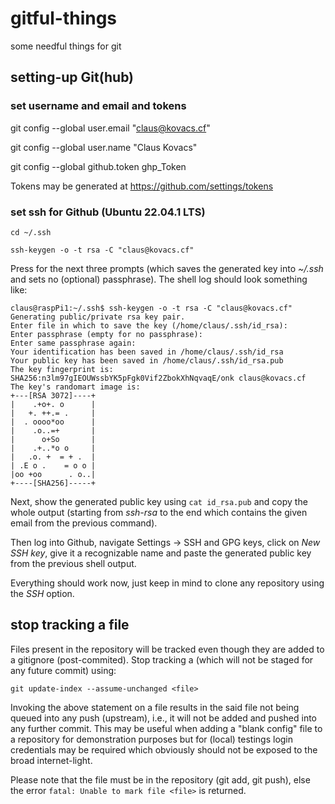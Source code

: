 # gitful-things
some needful things for git


## setting-up Git(hub)

### set username and email and tokens
git config --global user.email "claus@kovacs.cf"

git config --global user.name "Claus Kovacs"

git config --global github.token ghp_Token

Tokens may be generated at https://github.com/settings/tokens

### set ssh for Github (Ubuntu 22.04.1 LTS)
`cd ~/.ssh`

`ssh-keygen -o -t rsa -C "claus@kovacs.cf"`

Press <ENTER> for the next three prompts (which saves the generated key into *~/.ssh* and sets no (optional) passphrase). The shell log should look something like:

```
claus@raspPi1:~/.ssh$ ssh-keygen -o -t rsa -C "claus@kovacs.cf"
Generating public/private rsa key pair.
Enter file in which to save the key (/home/claus/.ssh/id_rsa):
Enter passphrase (empty for no passphrase):
Enter same passphrase again:
Your identification has been saved in /home/claus/.ssh/id_rsa
Your public key has been saved in /home/claus/.ssh/id_rsa.pub
The key fingerprint is:
SHA256:n3lm97gIEOUWssbYK5pFgk0Vif2ZbokXhNqvaqE/onk claus@kovacs.cf
The key's randomart image is:
+---[RSA 3072]----+
|    .+o+. o      |
|   +. ++.= .     |
|  . oooo*oo      |
|    .o..=+       |
|      o+So       |
|    .+..*o o     |
|   .o. +  = + .  |
| .E o .    = o o |
|oo +oo      . o..|
+----[SHA256]-----+
```
Next, show the generated public key using `cat id_rsa.pub` and copy the whole output (starting from *ssh-rsa* to the end which contains the given email from the previous command).

Then log into Github, navigate Settings -> SSH and GPG keys, click on *New SSH key*, give it a recognizable name and paste the generated public key from the previous shell output.

Everything should work now, just keep in mind to clone any repository using the *SSH* option.

## stop tracking a file
Files present in the repository will be tracked even though they are added to a gitignore (post-commited). Stop tracking a <file> (which will not be staged for any future commit) using:

`git update-index --assume-unchanged <file>`

Invoking the above statement on a file results in the said file not being queued into any push (upstream), i.e., it will not be added and pushed into any further commit. This may be useful when adding a "blank config" file to a repository for demonstration purposes but for (local) testings login credentials may be required which obviously should not be exposed to the broad internet-light.

Please note that the file must be in the repository (git add, git push), else the error `fatal: Unable to mark file <file>` is returned.
